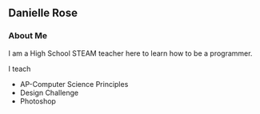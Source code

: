 ## Danielle Rose

### About Me

I am a High School STEAM teacher here to learn how to be a programmer. 

I teach 

- AP-Computer Science Principles
- Design Challenge
- Photoshop
